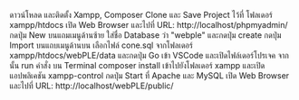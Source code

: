 ดาวน์โหลด และติดตั้ง Xampp, Composer
Clone และ Save Project ไว้ที่ โฟลเดอร์ xampp/htdocs
เปิด Web Browser และไปที่ URL: http://localhost/phpmyadmin/
กดปุ่ม New บนแถมเมนูด้านซ้าย ใส่ชื่อ Database ว่า "webple" และกดปุ่ม create
กดปุ่ม Import บนแถบเมนูด้านบน เลือกไฟล์ cone.sql จากโฟลเดอร์ xampp/htdocs/webPLE/data และกดปุ่ม Go
เข้า VSCode และเปิดไฟล์เดอร์โปรเจค จากนั้น run คำสั่ง บน Terminal
composer install
เข้าไปยังโฟลเดอร์ xampp และเปิดแอปพลิเคชัน xampp-control
กดปุ่ม Start ที่ Apache และ MySQL
เปิด Web Browser และไปที่ URL: http://localhost/webPLE/public/
